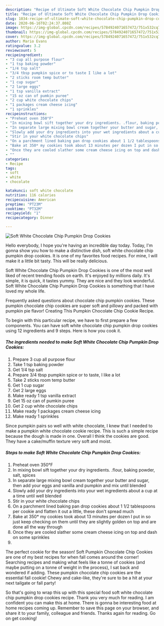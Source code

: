 ```yaml
---
description: "Recipe of Ultimate Soft White Chocolate Chip Pumpkin Drop Cookies"
title: "Recipe of Ultimate Soft White Chocolate Chip Pumpkin Drop Cookies"
slug: 1034-recipe-of-ultimate-soft-white-chocolate-chip-pumpkin-drop-cookies
date: 2020-06-16T02:24:37.808Z
image: https://img-global.cpcdn.com/recipes/5784924071657472/751x532cq70/soft-white-chocolate-chip-pumpkin-drop-cookies-recipe-main-photo.jpg
thumbnail: https://img-global.cpcdn.com/recipes/5784924071657472/751x532cq70/soft-white-chocolate-chip-pumpkin-drop-cookies-recipe-main-photo.jpg
cover: https://img-global.cpcdn.com/recipes/5784924071657472/751x532cq70/soft-white-chocolate-chip-pumpkin-drop-cookies-recipe-main-photo.jpg
author: Mario Evans
ratingvalue: 3.2
reviewcount: 5
recipeingredient:
- "3 cup all purpose flour"
- "1 tsp baking powder"
- "1/4 tsp salt"
- "3/4 tbsp pumpkin spice or to taste I like a lot"
- "2 sticks room temp butter"
- "1 cup sugar"
- "2 large eggs"
- "1 tsp vanilla extract"
- "15 oz can of pumkin puree"
- "2 cup white chocolate chips"
- "1 packages cream cheese icing"
- "1 sprinkles"
recipeinstructions:
- "Preheat oven 350°F"
- "In mixing bowl sift together your dry ingredients. .flour, baking powder, salt, spices"
- "In separate large mixing bowl cream together your butter and sugar, then add your eggs and vanilla and pumpkin and mix until blended"
- "Slowly add your dry ingredients into your wet ingredients about a cup at a time until well blended"
- "Stir in your white chocolate chips"
- "On a parchment lined baking pan drop cookies about 1 1/2 tablespoons per cookie and flatten it out a little,  these don&#39;t spread much"
- "Bake at 350* my cookies took about 13 minutes per dozen I put in so just keep checking on them until they are slightly golden on top and are done all the way through"
- "Once they are cooled slather some cream cheese icing on top and dash on some sprinkles"
- ""
categories:
- Recipe
tags:
- soft
- white
- chocolate

katakunci: soft white chocolate 
nutrition: 116 calories
recipecuisine: American
preptime: "PT23M"
cooktime: "PT32M"
recipeyield: "1"
recipecategory: Dinner

---
```



![Soft White Chocolate Chip Pumpkin Drop Cookies](https://img-global.cpcdn.com/recipes/5784924071657472/751x532cq70/soft-white-chocolate-chip-pumpkin-drop-cookies-recipe-main-photo.jpg)

Hello everybody, I hope you're having an incredible day today. Today, I'm gonna show you how to make a distinctive dish, soft white chocolate chip pumpkin drop cookies. It is one of my favorites food recipes. For mine, I will make it a little bit tasty. This will be really delicious.

Soft White Chocolate Chip Pumpkin Drop Cookies is one of the most well liked of recent trending foods on earth. It's enjoyed by millions daily. It's simple, it is quick, it tastes yummy. They are nice and they look wonderful. Soft White Chocolate Chip Pumpkin Drop Cookies is something that I have loved my whole life.

Frequently asked questions about chocolate chip pumpkin cookies. These pumpkin chocolate chip cookies are super soft and pillowy and packed with pumpkin pie flavor! Creating This Pumpkin Chocolate Chip Cookie Recipe.


To begin with this particular recipe, we have to first prepare a few components. You can have soft white chocolate chip pumpkin drop cookies using 12 ingredients and 9 steps. Here is how you cook it.

<!--inarticleads1-->

##### The ingredients needed to make Soft White Chocolate Chip Pumpkin Drop Cookies:

1. Prepare 3 cup all purpose flour
1. Take 1 tsp baking powder
1. Get 1/4 tsp salt
1. Prepare 3/4 tbsp pumpkin spice or to taste, I like a lot
1. Take 2 sticks room temp butter
1. Get 1 cup sugar
1. Get 2 large eggs
1. Make ready 1 tsp vanilla extract
1. Get 15 oz can of pumkin puree
1. Get 2 cup white chocolate chips
1. Make ready 1 packages cream cheese icing
1. Make ready 1 sprinkles


Since pumpkin pairs so well with white chocolate, I knew that I needed to make a pumpkin white chocolate cookie recipe. This is such a simple recipe because the dough is made in one. Overall I think the cookies are good. They have a cake/muffin texture very soft and moist. 

<!--inarticleads2-->

##### Steps to make Soft White Chocolate Chip Pumpkin Drop Cookies:

1. Preheat oven 350°F
1. In mixing bowl sift together your dry ingredients. .flour, baking powder, salt, spices
1. In separate large mixing bowl cream together your butter and sugar, then add your eggs and vanilla and pumpkin and mix until blended
1. Slowly add your dry ingredients into your wet ingredients about a cup at a time until well blended
1. Stir in your white chocolate chips
1. On a parchment lined baking pan drop cookies about 1 1/2 tablespoons per cookie and flatten it out a little,  these don&#39;t spread much
1. Bake at 350* my cookies took about 13 minutes per dozen I put in so just keep checking on them until they are slightly golden on top and are done all the way through
1. Once they are cooled slather some cream cheese icing on top and dash on some sprinkles
1. 


The perfect cookie for the season! Soft Pumpkin Chocolate Chip Cookies are one of my best recipes for when fall comes around the corner! Searching recipes and making what feels like a tonne of cookies (and maybe putting on a tonne of weight in the process), I sat back and wondered if adding. These pumpkin chocolate chip cookies are the essential fall cookie! Chewy and cake-like, they&#39;re sure to be a hit at your next tailgate or fall party! 

So that's going to wrap this up with this special food soft white chocolate chip pumpkin drop cookies recipe. Thank you very much for reading. I am confident you can make this at home. There is gonna be interesting food at home recipes coming up. Remember to save this page on your browser, and share it to your family, colleague and friends. Thanks again for reading. Go on get cooking!
